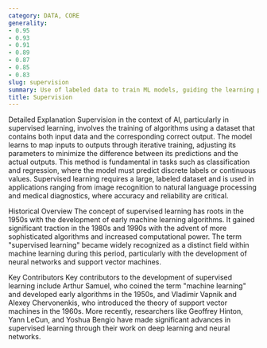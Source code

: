 ```yaml
---
category: DATA, CORE
generality:
- 0.95
- 0.93
- 0.91
- 0.89
- 0.87
- 0.85
- 0.83
slug: supervision
summary: Use of labeled data to train ML models, guiding the learning process by providing input-output pairs.
title: Supervision
---
```


Detailed Explanation
Supervision in the context of AI, particularly in supervised learning, involves the training of algorithms using a dataset that contains both input data and the corresponding correct output. The model learns to map inputs to outputs through iterative training, adjusting its parameters to minimize the difference between its predictions and the actual outputs. This method is fundamental in tasks such as classification and regression, where the model must predict discrete labels or continuous values. Supervised learning requires a large, labeled dataset and is used in applications ranging from image recognition to natural language processing and medical diagnostics, where accuracy and reliability are critical.

Historical Overview
The concept of supervised learning has roots in the 1950s with the development of early machine learning algorithms. It gained significant traction in the 1980s and 1990s with the advent of more sophisticated algorithms and increased computational power. The term "supervised learning" became widely recognized as a distinct field within machine learning during this period, particularly with the development of neural networks and support vector machines.

Key Contributors
Key contributors to the development of supervised learning include Arthur Samuel, who coined the term "machine learning" and developed early algorithms in the 1950s, and Vladimir Vapnik and Alexey Chervonenkis, who introduced the theory of support vector machines in the 1960s. More recently, researchers like Geoffrey Hinton, Yann LeCun, and Yoshua Bengio have made significant advances in supervised learning through their work on deep learning and neural networks.